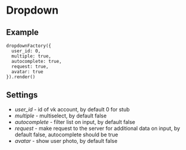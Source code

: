 # Dropdown

## Example

```
dropdownFactory({
  user_id: 0,
  multiple: true,
  autocomplete: true,
  request: true,
  avatar: true
}).render()
```

## Settings

- *user_id* - id of vk account, by default 0 for stub
- *multiple* - multiselect, by default false
- *autocomplete* - filter list on input, by default false
- *request* - make request to the server for additional data on input, by default false, autocomplete should be true
- *avatar* - show user photo, by default false
